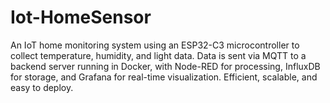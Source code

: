 # Iot-HomeSensor
An IoT home monitoring system using an ESP32-C3 microcontroller to collect temperature, humidity, and light data. Data is sent via MQTT to a backend server running in Docker, with Node-RED for processing, InfluxDB for storage, and Grafana for real-time visualization. Efficient, scalable, and easy to deploy.
